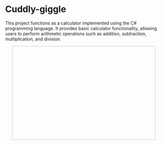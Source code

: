 # Cuddly-giggle
This project functions as a calculator implemented using the C# programming language. It provides basic calculator functionality, allowing users to perform arithmetic operations such as addition, subtraction, multiplication, and division.
 <p align="center">
  <img width="460" height="300"
  ![image](https://github.com/ozdemsena/Cuddly-giggle/assets/115536212/d85fc886-32a6-4c4c-83ea-1a9fb334410c)
